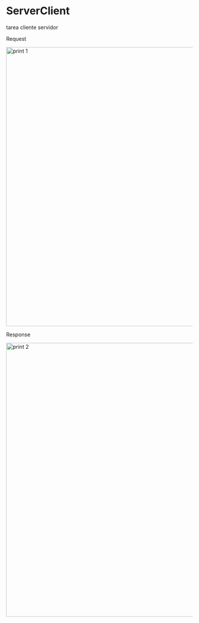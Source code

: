# ServerClient
tarea cliente servidor

Request

<img width="754" alt="print 1" src="https://user-images.githubusercontent.com/7612153/158070916-d137181f-4977-495c-9a0f-76cf13dd1a08.png">

Response

<img width="740" alt="print 2" src="https://user-images.githubusercontent.com/7612153/158070980-47149b24-c87f-4ebf-b56e-947b5cff71b4.png">
